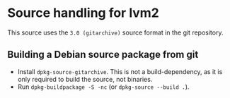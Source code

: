 # Source handling for lvm2

This source uses the `3.0 (gitarchive)` source format in the git repository.

## Building a Debian source package from git

* Install `dpkg-source-gitarchive`.
  This is not a build-dependency, as it is only required to build the source, not binaries.
* Run `dpkg-buildpackage -S -nc` (or `dpkg-source --build .`).
